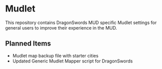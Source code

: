# Mudlet

This repository contains DragonSwords MUD specific Mudlet settings for general users to improve their experience in the MUD.

## Planned Items
- Mudlet map backup file with starter cities
- Updated Generic Mudlet Mapper script for DragonSwords
